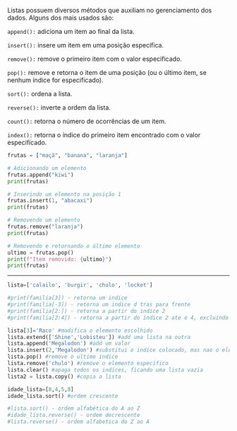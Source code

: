 Listas possuem diversos métodos que auxiliam no gerenciamento dos dados. Alguns dos mais usados são:

``append():`` 
	adiciona um item ao final da lista.

``insert():`` 
	insere um item em uma posição específica.

``remove():`` 
	remove o primeiro item com o valor especificado.

``pop():`` 
	remove e retorna o item de uma posição (ou o último item, se nenhum índice for especificado).

``sort():`` 
	ordena a lista.

``reverse():`` 
	inverte a ordem da lista.

``count():`` 
	retorna o número de ocorrências de um item.

``index():`` 
	retorna o índice do primeiro item encontrado com o valor especificado.


```Python
frutas = ["maçã", "banana", "laranja"]

# Adicionando um elemento
frutas.append("kiwi")
print(frutas)

# Inserindo um elemento na posição 1
frutas.insert(1, "abacaxi")
print(frutas)

# Removendo um elemento
frutas.remove("laranja")
print(frutas)

# Removendo e retornando o último elemento
ultimo = frutas.pop()
print(f"Item removido: {ultimo}")
print(frutas)
```

---

```Python
lista=['calailo', 'burgir', 'chulo', 'locket']

#print(familia[3]) - retorna um indice
#print(familia[-3]) - retorna um indice d tras para frente
#print(familia[2:]) - retorna a partir do indice 2
#print(familia[2:4]) - retorna a partir do índice 2 ate o 4, excluindo o 4

lista[3]='Raco' #modifica o elemento escolhido   
lista.extend(['Shine','Lobisteu']) #add uma lista na outra
lista.append('Megalodon') #add um valor 
lista.insert(2,'Megalodon') #substitui o indice colocado, mas nao o elemento
lista.pop() #remove o ultimo indice
lista.remove('chulo') #remove o elemento específico
lista.clear() #apaga todos os indices, ficando uma lista vazia
lista2 = lista.copy() #copia a lista

idade_lista=[8,4,5,8]
idade_lista.sort() #ordem crescente

#lista.sort() - ordem alfabética do A ao Z
#idade_lista.reverse() - ordem decrescente
#lista.reverse() - ordem alfabetica do Z ao A
```